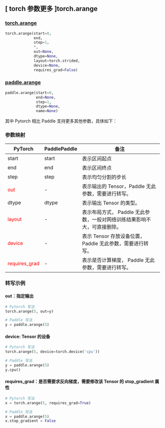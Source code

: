 ## [ torch 参数更多 ]torch.arange

### [torch.arange](https://pytorch.org/docs/stable/generated/torch.arange.html?highlight=arange#torch.arange)

```python
torch.arange(start=0,
             end,
             step=1,
             *,
             out=None,
             dtype=None,
             layout=torch.strided,
             device=None,
             requires_grad=False)
```

### [paddle.arange](https://www.paddlepaddle.org.cn/documentation/docs/zh/api/paddle/arange_cn.html#arange)

```python
paddle.arange(start=0,
              end=None,
              step=1,
              dtype=None,
              name=None)
```

其中 Pytorch 相比 Paddle 支持更多其他参数，具体如下：

### 参数映射
| PyTorch       | PaddlePaddle | 备注                                                   |
| ------------- | ------------ | ------------------------------------------------------ |
| start       | start |     表示区间起点                                               |
| end       | end |          表示区间终点                                   |
| step       | step |    表示均匀分割的步长                                                |
| <font color='red'> out </font>           | -            | 表示输出的 Tensor，Paddle 无此参数，需要进行转写。|
| dtype       | dtype |        表示输出 Tensor 的类型。           |
| <font color='red'>layout</font>     | -       | 表示布局方式， Paddle 无此参数，一般对网络训练结果影响不大，可直接删除。  |
| <font color='red'>device</font>     | -       | 表示 Tensor 存放设备位置，Paddle 无此参数，需要进行转写。 |
| <font color='red'>requires_grad</font> | -       | 表示是否计算梯度， Paddle 无此参数，需要进行转写。 |


### 转写示例
#### out：指定输出
```python
# Pytorch 写法
torch.arange(5, out=y)

# Paddle 写法
y = paddle.arange(5)
```

#### device: Tensor 的设备
```python
# Pytorch 写法
torch.arange(5, device=torch.device('cpu'))

# Paddle 写法
y = paddle.arange(5)
y.cpu()
```

#### requires_grad：是否需要求反向梯度，需要修改该 Tensor 的 stop_gradient 属性
```python
# Pytorch 写法
x = torch.arange(5, requires_grad=True)

# Paddle 写法
x = paddle.arange(5)
x.stop_gradient = False
```
